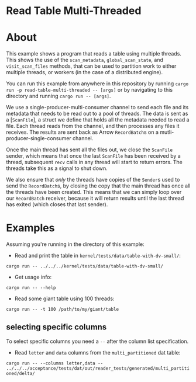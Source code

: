Read Table Multi-Threaded
=========================

# About
This example shows a program that reads a table using multiple threads. This shows the use of the
`scan_metadata`, `global_scan_state`, and `visit_scan_files` methods, that can be used to partition work
to either multiple threads, or workers (in the case of a distributed engine).

You can run this example from anywhere in this repository by running `cargo run -p read-table-multi-threaded -- [args]` or by navigating to this directory and running `cargo run -- [args]`.

We use a single-producer-multi-consumer channel to send each file and its metadata that needs to be
read out to a pool of threads. The data is sent as a [`ScanFile`], a struct we define that holds all
the metadata needed to read a file. Each thread reads from the channel, and then processes any files
it receives. The results are sent back as Arrow `RecordBatch`s on a mutli-producer-single-consumer
channel.

Once the main thread has sent all the files out, we close the `ScanFile` sender, which means that
once the last `ScanFile` has been received by a thread, subsequent `recv` calls in any thread will
start to return errors. The threads take this as a signal to shut down.

We also ensure that _only_ the threads have copies of the `Sender`s used to send the `RecordBatch`s,
by closing the copy that the main thread has once all the threads have been created. This means that
we can simply loop over our `RecordBatch` receiver, because it will return results until the last
thread has exited (which closes that last sender).

# Examples

Assuming you're running in the directory of this example:

- Read and print the table in `kernel/tests/data/table-with-dv-small/`:

`cargo run -- ../../../kernel/tests/data/table-with-dv-small/`

- Get usage info:

`cargo run -- --help`

- Read some giant table using 100 threads:

`cargo run -- -t 100 /path/to/my/giant/table`

## selecting specific columns

To select specific columns you need a `--` after the column list specification.

- Read `letter` and `data` columns from the `multi_partitioned` dat table:

`cargo run -- --columns letter,data -- ../../../acceptance/tests/dat/out/reader_tests/generated/multi_partitioned/delta/`